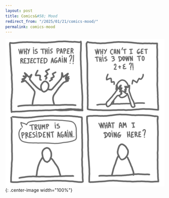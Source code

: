 ```yaml
---
layout: post
title: Comics&#58; Mood
redirect_from: "/2025/01/21/comics-mood/"
permalink: comics-mood
---
```


![](../assets/mood.png){: .center-image width="100%"}



